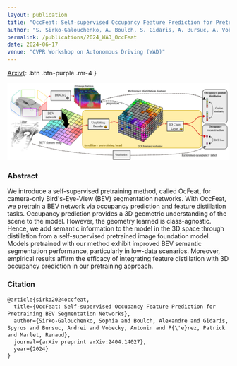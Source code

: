 ```yaml
---
layout: publication
title: "OccFeat: Self-supervised Occupancy Feature Prediction for Pretraining BEV Segmentation Networks"
author: "S. Sirko-Galouchenko, A. Boulch, S. Gidaris, A. Bursuc, A. Vobecky, P. Pérez, R. Marlet"
permalink: /publications/2024_WAD_OccFeat
date: 2024-06-17
venue: "CVPR Workshop on Autonomous Driving (WAD)"
---
```


[Arxiv](https://arxiv.org/abs/2404.14027){: .btn .btn-purple .mr-4 }

![OccFeat teaser](/files/2024_CVPR_WAD_OccFeat/teaser.png)

### Abstract

We introduce a self-supervised pretraining method, called OcFeat, for camera-only Bird's-Eye-View (BEV) segmentation networks. With OccFeat, we pretrain a BEV network via occupancy prediction and feature distillation tasks. Occupancy prediction provides a 3D geometric understanding of the scene to the model. However, the geometry learned is class-agnostic. Hence, we add semantic information to the model in the 3D space through distillation from a self-supervised pretrained image foundation model. Models pretrained with our method exhibit improved BEV semantic segmentation performance, particularly in low-data scenarios. Moreover, empirical results affirm the efficacy of integrating feature distillation with 3D occupancy prediction in our pretraining approach.


### Citation


```
@article{sirko2024occfeat,
  title={OccFeat: Self-supervised Occupancy Feature Prediction for Pretraining BEV Segmentation Networks},
  author={Sirko-Galouchenko, Sophia and Boulch, Alexandre and Gidaris, Spyros and Bursuc, Andrei and Vobecky, Antonin and P{\'e}rez, Patrick and Marlet, Renaud},
  journal={arXiv preprint arXiv:2404.14027},
  year={2024}
}
```